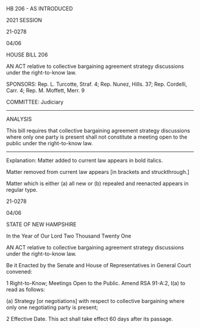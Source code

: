 HB 206 - AS INTRODUCED

 

 

2021 SESSION

 21-0278

 04/06

 

HOUSE BILL 206

 

AN ACT relative to collective bargaining agreement strategy discussions under the right-to-know law.

 

SPONSORS: Rep. L. Turcotte, Straf. 4; Rep. Nunez, Hills. 37; Rep. Cordelli, Carr. 4; Rep. M. Moffett, Merr. 9

 

COMMITTEE: Judiciary

 

-----------------------------------------------------------------

 

ANALYSIS

 

 This bill requires that collective bargaining agreement strategy discussions where only one party is present shall not constitute a meeting open to the public under the right-to-know law.

 

- - - - - - - - - - - - - - - - - - - - - - - - - - - - - - - - - - - - - - - - - - - - - - - - - - - - - - - - - - - - - - - - - - - - - - - - - - - 

 

Explanation: Matter added to current law appears in bold italics.

 Matter removed from current law appears [in brackets and struckthrough.]

 Matter which is either (a) all new or (b) repealed and reenacted appears in regular type.

 21-0278

 04/06

 

STATE OF NEW HAMPSHIRE

 

In the Year of Our Lord Two Thousand Twenty One

 

AN ACT relative to collective bargaining agreement strategy discussions under the right-to-know law.

 

Be it Enacted by the Senate and House of Representatives in General Court convened:

 

 1 Right-to-Know; Meetings Open to the Public. Amend RSA 91-A:2, I(a) to read as follows:

 (a) Strategy [or negotiations] with respect to collective bargaining where only one negotiating party is present;

 2 Effective Date. This act shall take effect 60 days after its passage.

